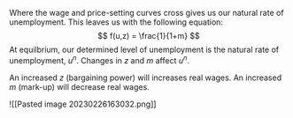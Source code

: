 Where the wage and price-setting curves cross gives us our natural rate of unemployment.
This leaves us with the following equation:
$$
f(u,z) = \frac{1}{1+m}
$$
At equilbrium, our determined level of unemployment is the natural rate of unemployment, $u^n$. Changes in $z$ and $m$ affect $u^n$.

An increased $z$ (bargaining power) will increases real wages.
An increased $m$ (mark-up) will decrease real wages.

![[Pasted image 20230226163032.png]]
